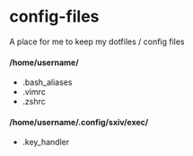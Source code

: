 # config-files
A place for me to keep my dotfiles / config files 

#### /home/username/
* .bash_aliases
* .vimrc
* .zshrc

#### /home/username/.config/sxiv/exec/
* .key_handler
